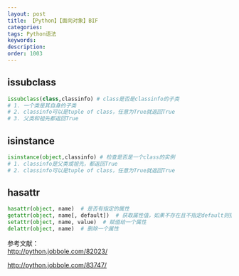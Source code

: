 ```yaml
---
layout: post
title: 【Python】【面向对象】BIF
categories:
tags: Python语法
keywords:
description:
order: 1003
---
```


## issubclass
```py
issubclass(class,classinfo) # class是否是classinfo的子类
# 1. 一个类是其自身的子类
# 2. classinfo可以是tuple of class，任意为True就返回True
# 3. 父类和祖先都返回True
```
## isinstance
```py
isinstance(object,classinfo) # 检查是否是一个class的实例
# 1. classinfo是父类或祖先，都返回True
# 2. classinfo可以是tuple of class，任意为True就返回True
```
## hasattr
```py
hasattr(object, name)  # 是否有指定的属性
getattr(object, name[, default])  # 获取属性值，如果不存在且不指定default则报错，如果不存在且指定了default，会返回default
setattr(object, name, value)  # 赋值给一个属性
delattr(object, name)  # 删除一个属性
```
参考文献：  
http://python.jobbole.com/82023/  

http://python.jobbole.com/83747/  
